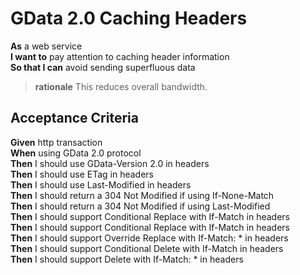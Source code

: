 <a name="Caching_GData2.0"></a>

GData 2.0 Caching Headers
=========================

**As**	a web service  
**I want to**	pay attention to caching header information  
**So that I can** avoid sending superfluous data  
		
> **rationale** This reduces overall bandwidth.
	
Acceptance Criteria
-------------------

**Given**	http transaction  
**When**	using GData 2.0 protocol   
**Then**  	I should use GData-Version 2.0 in headers  
**Then**  	I should use ETag in headers  
**Then**  	I should use Last-Modified in headers  
**Then**  	I should return a 304 Not Modified if using If-None-Match  
**Then**  	I should return a 304 Not Modified if using Last-Modified  
**Then**  	I should support Conditional Replace with If-Match in headers  
**Then**  	I should support Conditional Replace with If-Match in headers  
**Then**  	I should support Override Replace with If-Match: * in headers  
**Then**  	I should support Conditional Delete with If-Match in headers  
**Then**  	I should support Delete with If-Match: * in headers  